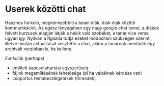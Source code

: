 #  Userek közötti chat 

Hasznos funkció, megkönnyebbíti a tanár-diák, diák-diák közötti kommunikációt.
Az egész lényegében egy nagy google chat lenne, a diákok felvett kurzusok alapján látják a nekik való szobákat, a tanár vice versa ugyan így.
Nyílván a Rgazda tudja ezeket módosítani szükségek szerint, illetve miután aktualitását vesztette a chat, akkor a tanárnak mentődik egy archivált verzióban is, ha kellene.

*Funkciók* (perhaps)
 * említett kapcsolattartási egyszerűség
* fájlok megemlítésének lehetősége (pl ha valakinek kérdése van)
* csoportos témabeszélgetések (threadek)
